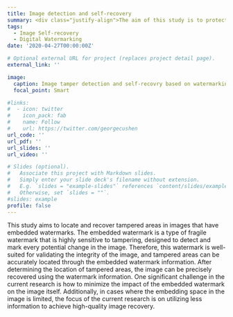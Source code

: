 ```yaml
---
title: Image detection and self-recovery 
summary: <div class="justify-align">The aim of this study is to protect image content and minimize the impact of watermarks on images by using fragile watermarking techniques to locate and recover tampered areas in the images.</div>
tags:
  - Image Self-recovery
  - Digital Watermarking
date: '2020-04-27T00:00:00Z'

# Optional external URL for project (replaces project detail page).
external_link: ''

image:
  caption: Image tamper detection and self-recovry based on watermarking
  focal_point: Smart

#links:
#  - icon: twitter
#    icon_pack: fab
#    name: Follow
#    url: https://twitter.com/georgecushen
url_code: ''
url_pdf: ''
url_slides: ''
url_video: ''

# Slides (optional).
#   Associate this project with Markdown slides.
#   Simply enter your slide deck's filename without extension.
#   E.g. `slides = "example-slides"` references `content/slides/example-slides.md`.
#   Otherwise, set `slides = ""`.
#slides: example
profile: false
---
```

<div class="justify-align">
This study aims to locate and recover tampered areas in images that have embedded watermarks. The embedded watermark is a type of fragile watermark that is highly sensitive to tampering, designed to detect and mark every potential change in the image. Therefore, this watermark is well-suited for validating the integrity of the image, and tampered areas can be accurately located through the embedded watermark information. After determining the location of tampered areas, the image can be precisely recovered using the watermark information. One significant challenge in the current research is how to minimize the impact of the embedded watermark on the image itself. Additionally, in cases where the embedding space in the image is limited, the focus of the current research is on utilizing less information to achieve high-quality image recovery.
</div>

